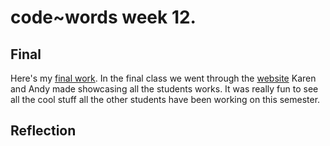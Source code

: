 # code~words week 12.

## Final
Here's my [final work](https://finnarundel.github.io/codewordsRMIT/time_and_space/). In the final class we went through the [website](https://simandy.github.io/codewords/) Karen and Andy made showcasing all the students works. It was really fun to see all the cool stuff all the other students have been working on this semester.

## Reflection
